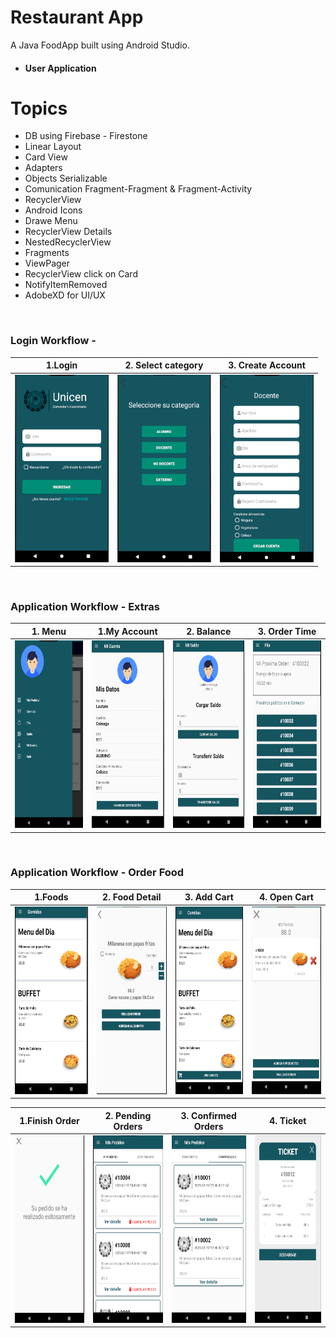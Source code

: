 Restaurant App
===============

A Java FoodApp built using Android Studio.

 - #### User Application

# Topics
- DB using Firebase - Firestone
- Linear Layout
- Card View
- Adapters
- Objects Serializable
- Comunication Fragment-Fragment & Fragment-Activity
- RecyclerView
- Android Icons
- Drawe Menu
- RecyclerView Details
- NestedRecyclerView
- Fragments
- ViewPager
- RecyclerView click on Card
- NotifyItemRemoved
- AdobeXD for UI/UX


<br/>

### Login Workflow -
|1.Login                                                                                                                             | 2. Select category                                                                                                                  | 3. Create Account                                                                                                                  |
| ---------------------------------------------------------------------------------------------------------------------------------  | ------------------------------------------------------------------------------------------------------------------------------------|------------------------------------------------------------------------------------------------------------------------------------|
|<img src="https://raw.githubusercontent.com/osinagalj/AppComedor/master/app/img/0.PNG" width="150" height="300" alt="FoodApp UI"/>  | <img src="https://raw.githubusercontent.com/osinagalj/AppComedor/master/app/img/1.PNG" width="150" height="300" alt="FoodApp UI"/>  | <img src="https://raw.githubusercontent.com/osinagalj/AppComedor/master/app/img/2.PNG" width="150" height="300" alt="FoodApp UI"/> |

<br/>

### Application Workflow - Extras
|1. Menu                                                                                                                             |1.My Account                                                                                                                        | 2. Balance                                                                                                                          | 3. Order Time                                                                                                                  |
| ---------------------------------------------------------------------------------------------------------------------------------  | ---------------------------------------------------------------------------------------------------------------------------------  | ------------------------------------------------------------------------------------------------------------------------------------|------------------------------------------------------------------------------------------------------------------------------------|
|<img src="https://raw.githubusercontent.com/osinagalj/AppComedor/master/app/img/13.PNG" width="150" height="300" alt="FoodApp UI"/> |<img src="https://raw.githubusercontent.com/osinagalj/AppComedor/master/app/img/3.PNG" width="150" height="300" alt="FoodApp UI"/>  | <img src="https://raw.githubusercontent.com/osinagalj/AppComedor/master/app/img/5.PNG" width="150" height="300" alt="FoodApp UI"/>  | <img src="https://raw.githubusercontent.com/osinagalj/AppComedor/master/app/img/6.PNG" width="150" height="300" alt="FoodApp UI"/> |

<br/>

### Application Workflow - Order Food
|1.Foods                                                                                                                             | 2. Food Detail                                                                                                                      | 3. Add Cart                                                                                                                        | 4. Open Cart
| ---------------------------------------------------------------------------------------------------------------------------------  | ------------------------------------------------------------------------------------------------------------------------------------|------------------------------------------------------------------------------------------------------------------------------------|------------------------------------------------------------------------------------------------------------------------------------|
|<img src="https://raw.githubusercontent.com/osinagalj/AppComedor/master/app/img/7.PNG" width="150" height="300" alt="FoodApp UI"/>  | <img src="https://raw.githubusercontent.com/osinagalj/AppComedor/master/app/img/8.PNG" width="150" height="300" alt="FoodApp UI"/>  | <img src="https://raw.githubusercontent.com/osinagalj/AppComedor/master/app/img/9.PNG" width="150" height="300" alt="FoodApp UI"/> | <img src="https://raw.githubusercontent.com/osinagalj/AppComedor/master/app/img/10.PNG" width="150" height="300" alt="FoodApp UI"/> |

|1.Finish Order                                                                                                                      | 2. Pending Orders                                                                                                                   | 3. Confirmed Orders                                                                                                                | 4. Ticket
| ---------------------------------------------------------------------------------------------------------------------------------  | ------------------------------------------------------------------------------------------------------------------------------------|------------------------------------------------------------------------------------------------------------------------------------|------------------------------------------------------------------------------------------------------------------------------------|
|<img src="https://raw.githubusercontent.com/osinagalj/AppComedor/master/app/img/11.PNG" width="150" height="300" alt="FoodApp UI"/> | <img src="https://raw.githubusercontent.com/osinagalj/AppComedor/master/app/img/12.PNG" width="150" height="300" alt="FoodApp UI"/> | <img src="https://raw.githubusercontent.com/osinagalj/AppComedor/master/app/img/14.PNG" width="150" height="300" alt="FoodApp UI"/>| <img src="https://raw.githubusercontent.com/osinagalj/AppComedor/master/app/img/15.PNG" width="150" height="300" alt="FoodApp UI"/> |
<br/>

